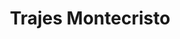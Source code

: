 ---
title: "Trajes Montecristo"
url: /caracas/trajes-montecristo-avenida-garcia-gonzalez-da-silva/
shop: Kleidung
---